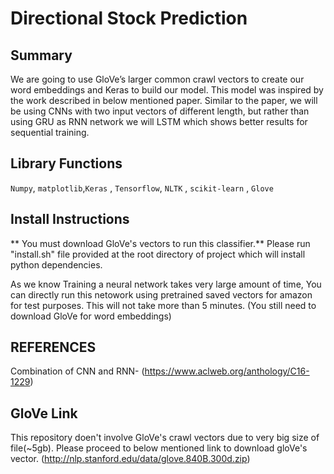 # Directional Stock Prediction

## Summary
We are going to use GloVe’s larger common crawl vectors to create our word embeddings and Keras to build our model. This model was inspired by the work described in below mentioned paper. Similar to the paper, we will be using CNNs with two input vectors of different length, but rather than using GRU as RNN network we will LSTM which shows better results for sequential training.

## Library Functions
 `Numpy`, `matplotlib`,`Keras` , `Tensorflow`, `NLTK` , `scikit-learn` , `Glove`

## Install Instructions
** You must download GloVe's vectors to run this classifier.**
Please run "install.sh" file provided at the root directory of project which will install python dependencies. 

As we know Training a neural network takes very large amount of time, You can directly run this netowork using pretrained saved vectors for amazon for test purposes. This will not take more than 5 minutes. (You still need to download GloVe for word embeddings)


 
## REFERENCES
Combination of CNN and RNN-
(https://www.aclweb.org/anthology/C16-1229)


## GloVe Link
This repository doen't involve GloVe's crawl vectors due to very big size of file(~5gb). Please proceed to below mentioned link to download gloVe's vector.
(http://nlp.stanford.edu/data/glove.840B.300d.zip) 
